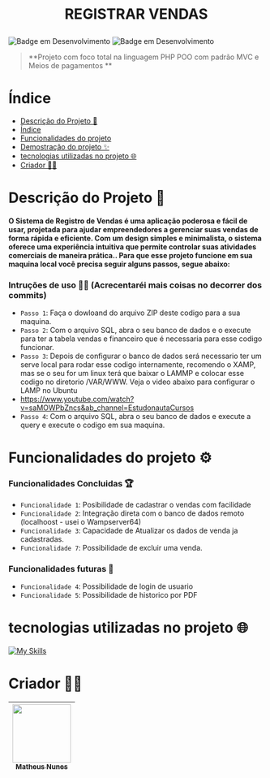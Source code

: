 <h1 align="center">
  <p>REGISTRAR VENDAS</p>
</h1>


![Badge em Desenvolvimento](http://img.shields.io/static/v1?label=VERSÃO&message=1.0.0&color=blue&style=for-the-badge)
![Badge em Desenvolvimento](http://img.shields.io/static/v1?label=DATA%20DA%20CRIAÇÃO&message=MAI/23&color=blue&style=for-the-badge)

> **Projeto com foco total na linguagem PHP POO com padrão MVC e Meios de pagamentos
**

# Índice 

* [Descrição do Projeto 🎯](#descrição-do-projeto-)
* [Índice](#índice)
* [Funcionalidades do projeto](#funcionalidades-do-projeto-)
* [Demostração do projeto ✨](#demostração-do-projeto-)
* [tecnologias utilizadas no projeto 🌐](#tecnologias-utilizadas-no-projeto-)
* [Criador 🐱‍👤](#criador-)

# Descrição do Projeto 🎯
#### O Sistema de Registro de Vendas é uma aplicação poderosa e fácil de usar, projetada para ajudar empreendedores a gerenciar suas vendas de forma rápida e eficiente. Com um design simples e minimalista, o sistema oferece uma experiência intuitiva que permite controlar suas atividades comerciais de maneira prática.. Para que esse projeto funcione em sua maquina local você precisa seguir alguns passos, segue abaixo:

### Intruções de uso 🐱‍🚀 (Acrecentaréi mais coisas no decorrer dos commits)
- `Passo 1`: Faça o dowloand do arquivo ZIP deste codigo para a sua maquina.
- `Passo 2`: Com o arquivo SQL, abra o seu banco de dados e o execute para ter a tabela vendas e financeiro que é necessaria para esse codigo funcionar. 
- `Passo 3`: Depois de configurar o banco de dados será necessario ter um serve local para rodar esse codigo internamente, recomendo o XAMP, mas se o seu for um linux terá que baixar o LAMMP e colocar esse codigo no diretorio /VAR/WWW. Veja o video abaixo para configurar o LAMP no Ubuntu
- https://www.youtube.com/watch?v=saMOWPbZncs&ab_channel=EstudonautaCursos 
- `Passo 4`: Com o arquivo SQL, abra o seu banco de dados e execute a query e execute o codigo em sua maquina.
> 

# Funcionalidades do projeto ⚙

### Funcionalidades Concluidas 🏆
- `Funcionalidade 1`: Posibilidade de cadastrar o vendas com facilidade
- `Funcionalidade 2`: Integração direta com o banco de dados remoto (localhoost - usei o Wampserver64)
- `Funcionalidade 3`: Capacidade de Atualizar os dados de venda ja cadastradas.
- `Funcionalidade 7`: Possibilidade de excluir uma venda.
### Funcionalidades futuras 📌
 
- `Funcionalidade 4`: Possibilidade de login de usuario 
- `Funcionalidade 5`: Possibilidade de historico por PDF

# tecnologias utilizadas no projeto 🌐

[![My Skills](https://skills.thijs.gg/icons?i=php,mysql,html,css&theme=dark)](https://skills.thijs.gg)


# Criador 🐱‍👤

| [<img src="https://avatars.githubusercontent.com/u/83671782?v=4" width=115><br><sub>Matheus Nunes</sub>](https://github.com/0XxMxX0)
| :---: 
 
